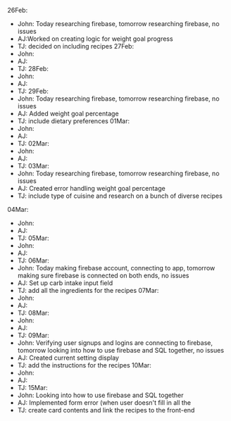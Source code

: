 26Feb:
- John: Today researching firebase, tomorrow researching firebase, no issues
- AJ:Worked on creating logic for weight goal progress
- TJ: decided on including recipes
27Feb:
- John:
- AJ:
- TJ:
28Feb:
- John:
- AJ:
- TJ:
29Feb:
- John: Today researching firebase, tomorrow researching firebase, no issues
- AJ: Added weight goal percentage
- TJ: include dietary preferences
01Mar:
- John:
- AJ:
- TJ:
02Mar:
- John:
- AJ:
- TJ:
03Mar:
- John: Today researching firebase, tomorrow researching firebase, no issues
- AJ: Created error handling weight goal percentage
- TJ: include type of cuisine and research on a bunch of diverse recipes

04Mar:
- John:
- AJ:
- TJ:
05Mar:
- John:
- AJ:
- TJ:
06Mar:
- John: Today making firebase account, connecting to app, tomorrow making sure firebase is connected on both ends, no issues
- AJ: Set up carb intake input field
- TJ: add all the ingredients for the recipes
07Mar:
- John:
- AJ:
- TJ:
08Mar:
- John:
- AJ:
- TJ:
09Mar:
- John: Verifying user signups and logins are connecting to firebase, tomorrow looking into how to use firebase and SQL together, no issues
- AJ: Created current setting display 
- TJ: add the instructions for the recipes
10Mar:
- John:
- AJ:
- TJ:
15Mar:
- John: Looking into how to use firebase and SQL together
- AJ: Implemented form error (when user doesn't fill in all the
- TJ: create card contents and link the recipes to the front-end

